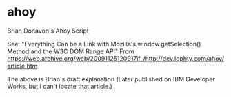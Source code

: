 # ahoy
Brian Donavon's Ahoy Script

See: "Everything Can be a Link with Mozilla's window.getSelection() Method and the W3C DOM Range API"
From <https://web.archive.org/web/20091125120917if_/http://dev.lophty.com/ahoy/article.htm>

The above is Brian's draft explanation (Later published on IBM Developer Works, but I can't locate that article.)